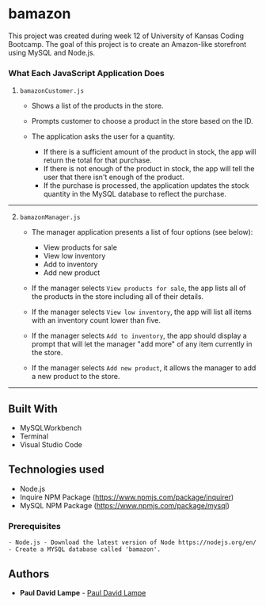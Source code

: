 # bamazon


This project was created during week 12 of University of Kansas Coding Bootcamp. The goal of this project is to create an Amazon-like storefront using MySQL and Node.js. 


### What Each JavaScript Application Does

1. `bamazonCustomer.js`

    * Shows a list of the products in the store.

    * Prompts customer to choose a product in the store based on the ID. 

    * The application asks the user for a quantity. 

      * If there is a sufficient amount of the product in stock, the app will return the total for that purchase.
      * If there is not enough of the product in stock, the app will tell the user that there isn't enough of the product.
      * If the purchase is processed, the application updates the stock quantity in the MySQL database to reflect the purchase.

-----------------------

2. `bamazonManager.js`

    * The manager application presents a list of four options (see below):
        * View products for sale
        * View low inventory
        * Add to inventory
        * Add new product

    * If the manager selects `View products for sale`, the app lists all of the products in the store including all of their details.

    * If the manager selects `View low inventory`, the app will list all items with an inventory count lower than five.

    * If the manager selects `Add to inventory`, the app should display a prompt that will let the manager "add more" of any item currently in the store.

    * If the manager selects `Add new product`, it allows the manager to add a new product to the store.

-----------------------


## Built With

* MySQLWorkbench
* Terminal
* Visual Studio Code

## Technologies used
- Node.js
- Inquire NPM Package (https://www.npmjs.com/package/inquirer)
- MySQL NPM Package (https://www.npmjs.com/package/mysql)


### Prerequisites

```
- Node.js - Download the latest version of Node https://nodejs.org/en/
- Create a MYSQL database called 'bamazon'.
```

## Authors

* **Paul David Lampe** - [Paul David Lampe](https://github.com/pdlampe)